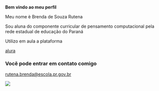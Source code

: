 **Bem vindo ao meu perfil**

Meu nome è Brenda de Souza Rutena

Sou aluna do componente curricular de pensamento computacional pela rede estadual de educação do Paraná

Utilizo em aula a plataforma 

[alura](https://www.alura.com.br)

### Vocẽ pode entrar em contato comigo 

rutena.brenda@escola.pr.gov.br

![](https://media.tenor.com/r4JXxGmXFxQAAAAM/datena-pablo-mar%C3%A7al.gif)

